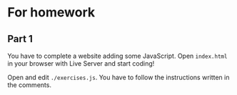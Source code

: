 # For homework

## Part 1

You have to complete a website adding some JavaScript. Open `index.html` in your browser with Live Server and start coding!

Open and edit `./exercises.js`. You have to follow the instructions written in the comments. 